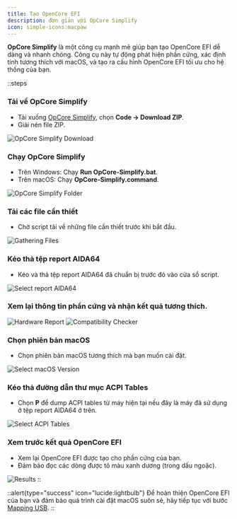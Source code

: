 ```yaml
---
title: Tạo OpenCore EFI
description: đơn giản với OpCore Simplify
icon: simple-icons:macpaw
---
```


**OpCore Simplify** là một công cụ mạnh mẽ giúp bạn tạo OpenCore EFI dễ dàng và nhanh chóng. Công cụ này tự động phát hiện phần cứng, xác định tính tương thích với macOS, và tạo ra cấu hình OpenCore EFI tối ưu cho hệ thống của bạn.

::steps
### Tải về OpCore Simplify
   - Tải xuống [OpCore Simplify](https://github.com/lzhoang2801/OpCore-Simplify), chọn **Code -> Download ZIP**.
   - Giải nén file ZIP.

   ![OpCore Simplify Download](https://i.imgur.com/f6itNjA.png)

### Chạy OpCore Simplify
   - Trên Windows: Chạy **Run OpCore-Simplify.bat**.
   - Trên macOS: Chạy **OpCore-Simplify.command**.

   ![OpCore Simplify Folder](https://i.imgur.com/qiMT4bY.png)

### Tải các file cần thiết
   - Chờ script tải về những file cần thiết trước khi bắt đầu.

   ![Gathering Files](https://i.imgur.com/v23ayNY.png)

### Kéo thả tệp report AIDA64
   - Kéo và thả tệp report AIDA64 đã chuẩn bị trước đó vào cửa sổ script.

   ![Select report AIDA64](https://i.imgur.com/hVVAeml.png)

### Xem lại thông tin phần cứng và nhận kết quả tương thích.
    
   ![Hardware Report](https://i.imgur.com/BHXmbuq.png)
   ![Compatibility Checker](https://i.imgur.com/CJ6h0wW.png)

### Chọn phiên bản macOS
   - Chọn phiên bản macOS tương thích mà bạn muốn cài đặt.

   ![Select macOS Version](https://i.imgur.com/l13y3P4.png)

### Kéo thả đường dẫn thư mục ACPI Tables
   - Chọn **P** để dump ACPI tables từ máy hiện tại nếu đây là máy đã sử dụng ở tệp report AIDA64 ở trên.

   ![Select ACPI Tables](https://i.imgur.com/C6zFPdl.png)

### Xem trước kết quả OpenCore EFI
   - Xem lại OpenCore EFI được tạo cho phần cứng của bạn.
   - Đảm bảo đọc các dòng được tô màu xanh dương (trong dấu ngoặc).

   ![Results](https://i.imgur.com/5ajac1j.png)
::

::alert{type="success" icon="lucide:lightbulb"}
  Để hoàn thiện OpenCore EFI của bạn và đảm bảo quá trình cài đặt macOS suôn sẻ, hãy tiếp tục với bước [Mapping USB](/gathering-files/mapping-usb).
::
